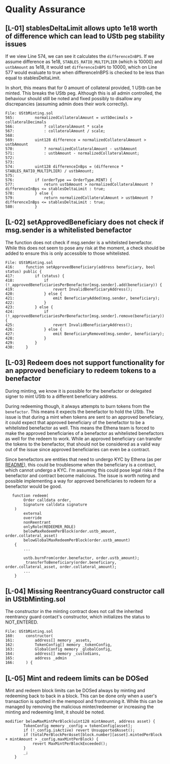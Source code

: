 # Quality Assurance

## [L-01] stablesDeltaLimit allows upto 1e18 worth of difference which can lead to UStb peg stability issues

If we view Line 574, we can see it calculates the `differenceInBPS`. If we assume difference as 1e18, `STABLES_RATIO_MULTIPLIER` (which is 10000) and `ustbAmount` as 1e18, it would set `differenceInBPS` to 10000, which on Line 577 would evaluate to true when differenceInBPS is checked to be less than equal to stablesDeltaLimit.

In short, this means that for 0 amount of collateral provided, 1 UStb can be minted. This breaks the UStb peg. Although this is all admin controlled, the behaviour should still be noted and fixed possibly to disallow any discrepancies (assuming admin does their work correctly).
```
File: UStbMinting.sol
565:         normalizedCollateralAmount = ustbDecimals > collateralDecimals
566:             ? collateralAmount * scale
567:             : collateralAmount / scale;
568: 
569:         uint128 difference = normalizedCollateralAmount > ustbAmount
570:             ? normalizedCollateralAmount - ustbAmount
571:             : ustbAmount - normalizedCollateralAmount;
572: 
573:            
574:         uint128 differenceInBps = (difference * STABLES_RATIO_MULTIPLIER) / ustbAmount;
575: 
576:         if (orderType == OrderType.MINT) {
577:             return ustbAmount > normalizedCollateralAmount ? differenceInBps <= stablesDeltaLimit : true;
578:         } else {
579:             return normalizedCollateralAmount > ustbAmount ? differenceInBps <= stablesDeltaLimit : true;
580:         }
```

## [L-02] setApprovedBeneficiary does not check if msg.sender is a whitelisted benefactor

The function does not check if msg.sender is a whitelisted benefactor. While this does not seem to pose any risk at the moment, a check should be added to ensure this is only accessible to those whitelisted.
```
File: UStbMinting.sol
416:     function setApprovedBeneficiary(address beneficiary, bool status) public {
417:         if (status) {
418:             if (!_approvedBeneficiariesPerBenefactor[msg.sender].add(beneficiary)) {
419:                 revert InvalidBeneficiaryAddress();
420:             } else {
421:                 emit BeneficiaryAdded(msg.sender, beneficiary);
422:             }
423:         } else {
424:             if (!_approvedBeneficiariesPerBenefactor[msg.sender].remove(beneficiary)) {
425:                 revert InvalidBeneficiaryAddress();
426:             } else {
427:                 emit BeneficiaryRemoved(msg.sender, beneficiary);
428:             }
429:         }
430:     }
```

## [L-03] Redeem does not support functionality for an approved beneficiary to redeem tokens to a benefactor

During minting, we know it is possible for the benefactor or delegated signer to mint UStb to a different beneficiary address.

During redeeming though, it always attempts to burn tokens from the `benefactor`. This means it expects the benefactor to hold the UStb. The issue is that during a mint when tokens are sent to an approved beneficiary, it could expect that approved beneficiary of the benefactor to be a whitelisted benefactor as well. This means the Ethena team is forced to make the approved beneficiaries of a benefactor as whitelisted benefactors as well for the redeem to work. While an approved beneficiary can transfer the tokens to the benefactor, that should not be considered as a valid way out of the issue since approved beneficiaries can even be a contract. 

Since benefactors are entities that need to undergo KYC by Ethena (as per [README](https://github.com/code-423n4/2024-11-ethena-labs/tree/main#5-benefactor)), this could be troublesome when the beneficiary is a contract, which cannot undergo a KYC. I'm assuming this could pose legal risks if the benefactor and contract become malicious. The issue is worth noting and possible implementing a way for approved beneficiaries to redeem for a benefactor would be good.

```
   function redeem(
        Order calldata order,
        Signature calldata signature
    )
        external
        override
        nonReentrant
        onlyRole(REDEEMER_ROLE)
        belowMaxRedeemPerBlock(order.ustb_amount, order.collateral_asset)
        belowGlobalMaxRedeemPerBlock(order.ustb_amount)
    {
        ...

        ustb.burnFrom(order.benefactor, order.ustb_amount);
        _transferToBeneficiary(order.beneficiary, order.collateral_asset, order.collateral_amount);
        ...
    }
```

## [L-04] Missing ReentrancyGuard constructor call in UStbMinting.sol

The constructor in the minting contract does not call the inherited reentrancy guard contact's constructor, which initializes the status to NOT_ENTERED.
```solidity
File: UStbMinting.sol
160:     constructor(
161:         address[] memory _assets,
162:         TokenConfig[] memory _tokenConfig,
163:         GlobalConfig memory _globalConfig,
164:         address[] memory _custodians,
165:         address _admin
166:     ) {
```

## [L-05] Mint and redeem limits can be DOSed

Mint and redeem block limits can be DOSed always by minting and redeeming back to back in a block. This can be done only when a user's transaction is spotted in the mempool and frontrunning it. While this can be managed by removing the malicious minter/redeemer or increasing the minting and redeeming limit, it should be noted.

```solidity
modifier belowMaxMintPerBlock(uint128 mintAmount, address asset) {
        TokenConfig memory _config = tokenConfig[asset];
        if (!_config.isActive) revert UnsupportedAsset();
        if (totalPerBlockPerAsset[block.number][asset].mintedPerBlock + mintAmount > _config.maxMintPerBlock) {
            revert MaxMintPerBlockExceeded();
        }
        _;
    }
```
